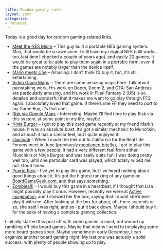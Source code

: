 ```yaml
---
title: Random gaming links
layout: post
categories:
- Personal
---
```

Today is a good day for random gaming-related links.

*   [Meet the NES Micro][1] – This guy built a portable NES gaming system. Man, that would be so awesome. I still have my original NES (still works, too, last time I checked a couple of years ago), and easily 20 games. It would be great to be able to play them again in a portable form, even if the games are notably larger than the device itself.
*   [Mario meets Che][2] – Amusing. I don’t think I’d buy it, but, it’s still entertaining.
*   [Video Game Maps][3] – There are some amazing maps here. Talk about painstaking work. His work on Doom, Doom 2, and GTA: San Andreas are particularly amusing, and his work in Final Fantasy 2 (US) is so detailed and wonderful that it makes me want to go play through FF2 again. I absolutely loved that game. If there’s one FF they need to port to my Game Boy, it’s that one.
*   [Risk via Google Maps][4] – Interesting. Maybe I’ll find time to play Risk via this system, at some point in my life, maybe.
*   [Ninja Burger][5] – I got to play this card game recently at my friend Mark’s house. It was an absolute blast. It’s got a similar mechanic to Munchkin, and as such it has a similar feel, but I quite enjoyed it.
*   [Illuminati][6] – When I made the trek out to California for the Real Life Forums meet in June (previously [mentioned briefly][7]), I got to play this game with a few people. It had a very different feel from either Munchkin or Ninja Burger, and was really quite fun. I was doing pretty well too, until one particular card was played, which totally wiped me out. Good times.
*   [Puerto Rico][8] – I’ve yet to play this game, but I’ve heard nothing about good things about it. It’s got the highest ranking of any game on [BoardGameGeek.com][9], and that says something.
*   [Zombies!!!][10] – I would buy this game in a heartbeat, if I thought that Lisa might possibly play it once. However, recently we were at [Active Imagination][11], and I showed her the box, saying that I doubt she’d ever play it with me. After looking at the box for about, oh, three seconds or so, she said I was right, and so I put it back down. Maybe I should buy it for the sake of having a complete gaming collection.

I initially started this post off with video games in mind, but wound up rambling off into board games. Maybe that means I need to be playing some more board games soon. Maybe sometime in early December, I can organize another board gaming night. My last one was actually a solid success, with plenty of people showing up to play.

 [1]: http://www.benheck.com/Games/Nintendo_projects/NES_Micro/NES_Micro1.htm
 [2]: http://www.etsy.com/view_item.php?listing_id=30982
 [3]: http://www.ianalbert.com/misc/gamemaps.php
 [4]: http://www.ashotoforangejuice.com/gmrisk.html
 [5]: http://www.sjgames.com/ninjaburger/
 [6]: http://www.sjgames.com/illuminati/
 [7]: http://www.randomthink.net/blog/2005/06/30/brain-dump/
 [8]: http://www.boardgamegeek.com/game/3076/Puerto+Rico
 [9]: http://www.boardgamegeek.com/
 [10]: http://www.twilightcreationsinc.com/zombies/
 [11]: http://www.aigamestore.com/